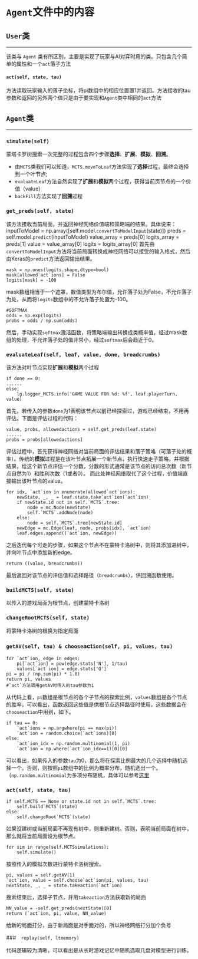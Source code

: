 # `Agent`文件中的内容

## `User`类
***
该类与 `Agent` 类有所区别，主要是实现了玩家与AI对弈时用的类。只包含几个简单的属性和一个`act`落子方法
#### `act(self, state, tau)`
方法读取玩家输入的落子坐标，将pi数组中的相应位置置1并返回。方法接收的tau参数和返回的另外两个值只是由于要实现和`Agent`类中相同的`act`方法

## `Agent`类
***
### `simulate(self)`
蒙塔卡罗树搜索一次完整的过程包含四个步骤**选择**、**扩展**、**模拟**、**回溯**。
- 由`MCTS`类我们可以知道，`MCTS.moveToLeaf`方法实现了**选择**过程，最终会选择到一个叶节点;
- `evaluateLeaf`方法自然实现了**扩展**和**模拟**两个过程，获得当前页节点的一个价值（value）
- `backFill`方法实现了**回溯**过程

### `get_preds(self, state)`
该方法接收当前局面，并返回神经网络价值端和策略端的结果。具体说来：
    inputToModel = np.array([self.model.`convertToModelInput`(state)])
    preds = self.model.`predict`(inputToModel)
    value_array = preds[0]
    logits_array = preds[1]
    value = value_array[0]
    logits = logits_array[0]
首先由`convertToModelInput`方法将当前局面转换成神经网络可以接受的输入格式，然后由Keras的`predict`方法返回输出结果。

    mask = np.ones(logits.shape,dtype=bool)
    mask[allowed`act`ions] = False
    logits[mask] = -100
    
mask数组相当于一个遮罩，数值类型为布尔值，允许落子处为False，不允许落子为处，从而将`logits`数组中的不允许落子处置为-100。

    #SOFTMAX
    odds = np.exp(logits)
    probs = odds / np.sum(odds) 
然后，手动实现`softmax`激活函数，将策略端输出转换成类概率值，经过mask数组的处理，不允许落子处的值非常小，经过`softmax`后会趋近于0。

### `evaluateLeaf(self, leaf, value, done, breadcrumbs)`
该方法对叶节点实现**扩展**和**模拟**两个过程

    if done == 0:
    ......
    else:
        lg.logger_MCTS.info('GAME VALUE FOR %d: %f', leaf.playerTurn, value)
首先，若传入的参数`done`为1表明该节点以前已经探索过，游戏已经结束，不用再评估。下面是评估过程的代码：

    value, probs, allowedactions = self.get_preds(leaf.state)
    ......
    probs = probs[allowedactions]
评估过程中，首先获得神经网络对当前局面的评估结果和落子策咯（可落子处的概率）。传统的**模拟**过程是在该叶节点拓展一个新节点，执行快速走子策略，并根据结果，给这个新节点评估一个分数，分数的形式通常是该节点的访问总次数（新节点自然为1）和胜利次数（1或者0）。
而此处神经网络取代了这个过程，价值端直接输出该叶节点的value。

    for idx, `act`ion in enumerate(allowed`act`ions):
        newState, _, _ = leaf.state.take`act`ion(`act`ion)
        if newState.id not in self.`MCTS`.tree:
            node = mc.Node(newState)
            self.`MCTS`.addNode(node)
        else:
            node = self.`MCTS`.tree[newState.id]
        newEdge = mc.Edge(leaf, node, probs[idx], `act`ion)
        leaf.edges.append((`act`ion, newEdge))
之后迭代每个可走的步骤，如果这个节点不在蒙特卡洛树中，则将其添加进树中，并向叶节点中添加新的edge。

    return ((value, breadcrumbs))
最后返回对该节点的评估值和选择路径（`breadcrumbs`），供回溯函数使用。

### `buildMCTS(self, state)`
以传入的游戏局面为根节点，创建蒙特卡洛树

### `changeRootMCTS(self, state)`
将蒙特卡洛树的根换为指定局面

### `getAV(self, tau) & choose`act`ion(self, pi, values, tau)`

    for `act`ion, edge in edges:
        pi[`act`ion] = pow(edge.stats['N'], 1/tau) 
        values[`act`ion] = edge.stats['Q']
    pi = pi / (np.sum(pi) * 1.0)
    return pi, values
    #`act`方法调用getAV时传入的tau参数为1

从代码上看，`pi`数组是根节点的各个子节点的探索比例，`values`数组是各个节点的胜率。可以看出，函数返回这些值是供根节点选择路径时使用，这些数据会在`chooseaction`中用到，如下。

    if tau == 0:
        `act`ions = np.argwhere(pi == max(pi))
        `act`ion = random.choice(`act`ions)[0]
    else:
        `act`ion_idx = np.random.multinomial(1, pi)
        `act`ion = np.where(`act`ion_idx==1)[0][0]
可以看出，如果传入的参数`tau`为0，那么将在探索比例最大的几个选择中随机选择一个。否则，则按照`pi`数组中的比例为概率分布，随机选出一个。（`np.random.multinomial`为多项分布随机，具体可以参考[这里](https://docs.scipy.org/doc/numpy/reference/generated/numpy.random.multinomial.html)

### `act(self, state, tau)`
    if self.MCTS == None or state.id not in self.`MCTS`.tree:
        self.build`MCTS`(state)
    else:
        self.changeRoot`MCTS`(state)
如果没建树或当前局面不再现有树中，则重新建树。否则，表明当前局面在树中，那么就将当前局面设为根节点。

    for sim in range(self.MCTSsimulations):
        self.simulate()
按照传入的模拟次数进行蒙特卡洛树搜索。

    pi, values = self.getAV(1)
    `act`ion, value = self.choose`act`ion(pi, values, tau)
    nextState, _, _ = state.takeaction(`act`ion)
搜索结束后，选择子节点，并用`takeaction`方法获取新的局面

    NN_value = -self.get_preds(nextState)[0]
    return (`act`ion, pi, value, NN_value)
给新的局面打分，由于新局面是对手面对的，所以神经网络打分加个负号

###　`replay(self, ltmemory)`

代码逻辑较为清晰，可以看出是从长时游戏记忆中随机选取几盘对模型进行训练。